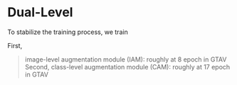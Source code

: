 # Dual-Level

To stabilize the training process, we train 

First, 
> image-level augmentation module (IAM): roughly at 8 epoch in GTAV
Second, 
> class-level augmentation module (CAM): roughly at 17 epoch in GTAV
